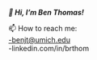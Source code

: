 ***👋 Hi, I’m Ben Thomas!***  

📫 How to reach me:  
-benjt@umich.edu  
-linkedin.com/in/brthom  

<!---
brthom/brthom is a ✨ special ✨ repository because its `README.md` (this file) appears on your GitHub profile.
You can click the Preview link to take a look at your changes.
--->
